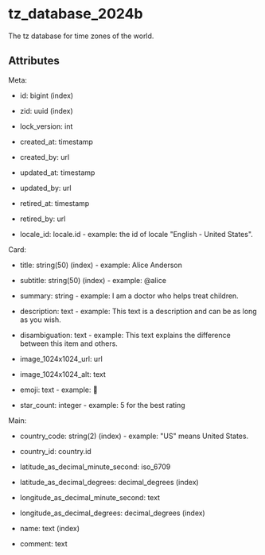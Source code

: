 # tz_database_2024b

The tz database for time zones of the world.


## Attributes

Meta:

* id: bigint (index)

* zid: uuid (index)

* lock_version: int

* created_at: timestamp

* created_by: url

* updated_at: timestamp

* updated_by: url

* retired_at: timestamp

* retired_by: url

* locale_id: locale.id - example: the id of locale "English - United States".

Card:

* title: string(50) (index) - example: Alice Anderson

* subtitle: string(50) (index) - example: @alice

* summary: string - example: I am a doctor who helps treat children.

* description: text - example: This text is a description and can be as long as you wish.

* disambiguation: text - example: This text explains the difference between this item and others.

* image_1024x1024_url: url

* image_1024x1024_alt: text

* emoji: text - example: 🚀

* star_count: integer - example: 5 for the best rating

Main:

* country_code: string(2) (index) - example: "US" means United States.

* country_id: country.id

* latitude_as_decimal_minute_second: iso_6709

* latitude_as_decimal_degrees: decimal_degrees (index)

* longitude_as_decimal_minute_second: text

* longitude_as_decimal_degrees: decimal_degrees (index)

* name: text (index)

* comment: text

